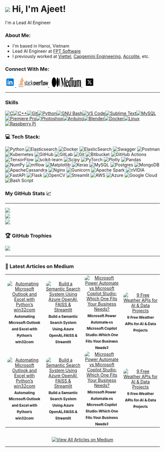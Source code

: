 ![](https://user-images.githubusercontent.com/18350557/176309783-0785949b-9127-417c-8b55-ab5a4333674e.gif) Hi, I'm Ajeet!
======================================================================================================================================

I'm a Lead AI Engineer


### About Me:

* I'm based in Hanoi, Vietnam
* Lead AI Engineer at [FPT Software](https://fptsoftware.com/)
* I previously worked at [Viettel](https://viettel.com.vn/en/), [Capgemini Engineering](https://www.capgemini.com/about-us/who-we-are/our-brands/capgemini-engineering/), [Accolite](https://www.bounteous.com/), etc.

### Connect With Me:

<p align="left">
   <a href="https://www.linkedin.com/in/ajeet214/" target="_blank" rel="noreferrer">
      <picture>
         <source media="(prefers-color-scheme: dark)" srcset="https://raw.githubusercontent.com/ajeet214/ajeet214/main/images/icons8-linkedin.svg" />
         <source media="(prefers-color-scheme: light)" srcset="https://raw.githubusercontent.com/ajeet214/ajeet214/main/images/icons8-linkedin.svg" />
         <img src="https://raw.githubusercontent.com/ajeet214/ajeet214/main/images/icons8-linkedin.svg" width="32" height="32" alt="LinkedIn" title="LinkedIn" /> 
      </picture>
   </a>&nbsp;
   <a href="https://stackoverflow.com/users/11179336/ajeet-verma" target="_blank" rel="noreferrer">
      <picture>
         <source media="(prefers-color-scheme: dark)" srcset="https://raw.githubusercontent.com/ajeet214/ajeet214/main/images/logo-stackoverflow.svg" />
         <source media="(prefers-color-scheme: light)" srcset="https://raw.githubusercontent.com/ajeet214/ajeet214/main/images/logo-stackoverflow.svg" />
         <img src="https://raw.githubusercontent.com/ajeet214/ajeet214/main/images/logo-stackoverflow.svg" width="96" height="32" alt="StackOverflow" title="StackOverflow" /> 
      </picture>
   </a>&nbsp;
   <a href="https://medium.com/@ajeet214" target="_blank" rel="noreferrer">
      <picture>
         <source media="(prefers-color-scheme: dark)" srcset="https://raw.githubusercontent.com/ajeet214/ajeet214/main/images/medium-seeklogo.svg" />
         <source media="(prefers-color-scheme: light)" srcset="https://raw.githubusercontent.com/ajeet214/ajeet214/main/images/medium-seeklogo.svg" />
         <img src="https://raw.githubusercontent.com/ajeet214/ajeet214/main/images/medium-seeklogo.svg" width="96" height="32" alt="Medium.com" title="Medium.com" /> 
      </picture>
   </a>&nbsp;
   <a href="https://x.com/ajeet214" target="_blank" rel="noreferrer">
      <picture>
         <source media="(prefers-color-scheme: dark)" srcset="https://raw.githubusercontent.com/ajeet214/ajeet214/main/images/icons8-x-32.svg" />
         <source media="(prefers-color-scheme: light)" srcset="https://raw.githubusercontent.com/ajeet214/ajeet214/main/images/icons8-x-32.svg" />
         <img src="https://raw.githubusercontent.com/ajeet214/ajeet214/main/images/icons8-x-32.svg" width="32" height="32" alt="x.com" title="x.com" /> 
      </picture>
   </a>
</p>

---

### Skills

<p align="left">
<a href="https://docs.microsoft.com/en-us/cpp/?view=msvc-170" target="_blank" rel="noreferrer"><img src="https://raw.githubusercontent.com/danielcranney/readme-generator/main/public/icons/skills/c-colored.svg" width="36" height="36" alt="C" title="C"/></a><a href="https://docs.microsoft.com/en-us/cpp/?view=msvc-170" target="_blank" rel="noreferrer"><img src="https://raw.githubusercontent.com/danielcranney/readme-generator/main/public/icons/skills/cplusplus-colored.svg" width="36" height="36" alt="C++" title="C++"/></a><a href="https://git-scm.com/" target="_blank" rel="noreferrer"><img src="https://raw.githubusercontent.com/danielcranney/readme-generator/main/public/icons/skills/git-colored.svg" width="36" height="36" alt="Git" title="Git"/></a><a href="https://www.python.org/" target="_blank" rel="noreferrer"><img src="https://raw.githubusercontent.com/danielcranney/readme-generator/main/public/icons/skills/python-colored.svg" width="36" height="36" alt="Python" title="Python"/></a><a href="https://www.gnu.org/software/bash/" target="_blank" rel="noreferrer"><img src="https://raw.githubusercontent.com/danielcranney/readme-generator/main/public/icons/skills/gnubash.svg" width="36" height="36" alt="GNU Bash" title="GNU Bash"/></a><a href="https://code.visualstudio.com/" target="_blank" rel="noreferrer"><img src="https://raw.githubusercontent.com/danielcranney/readme-generator/main/public/icons/skills/visualstudiocode-colored.svg" width="36" height="36" alt="VS Code" title="VS Code"/></a><a href="https://www.sublimetext.com/index2" target="_blank" rel="noreferrer"><img src="https://raw.githubusercontent.com/danielcranney/readme-generator/main/public/icons/skills/sublimetext-colored.svg" width="36" height="36" alt="Sublime Text" title="Sublime Text"/></a><a href="https://www.mysql.com/" target="_blank" rel="noreferrer"><img src="https://raw.githubusercontent.com/danielcranney/readme-generator/main/public/icons/skills/mysql-colored.svg" width="36" height="36" alt="MySQL" title="MySQL"/></a><a href="https://www.adobe.com/uk/products/premiere.html" target="_blank" rel="noreferrer"><img src="https://raw.githubusercontent.com/danielcranney/readme-generator/main/public/icons/skills/premierepro-colored.svg" width="36" height="36" alt="Premiere Pro" title="Premiere Pro"/></a><a href="https://www.adobe.com/uk/products/photoshop.html" target="_blank" rel="noreferrer"><img src="https://raw.githubusercontent.com/danielcranney/readme-generator/main/public/icons/skills/photoshop-colored.svg" width="36" height="36" alt="Photoshop" title="Photoshop"/></a><a href="https://store.arduino.cc/?gclid=Cj0KCQjw2eilBhCCARIsAG0Pf8uueBifykWcsSS4LPESeGQfxGVKJYnzV7bz471XfknQJy_1VINVWM8aAkLtEALw_wcB" target="_blank" rel="noreferrer"><img src="https://raw.githubusercontent.com/danielcranney/readme-generator/main/public/icons/skills/arduino-colored.svg" width="36" height="36" alt="Arduino" title="Arduino"/></a><a href="https://www.blender.org/" target="_blank" rel="noreferrer"><img src="https://raw.githubusercontent.com/danielcranney/readme-generator/main/public/icons/skills/blender-colored.svg" width="36" height="36" alt="Blender" title="Blender"/></a><a href="https://www.docker.com/" target="_blank" rel="noreferrer"><img src="https://raw.githubusercontent.com/danielcranney/readme-generator/main/public/icons/skills/docker-colored.svg" width="36" height="36" alt="Docker" title="Docker"/></a><a href="https://www.linux.org" target="_blank" rel="noreferrer"><img src="https://raw.githubusercontent.com/danielcranney/readme-generator/main/public/icons/skills/linux-colored.svg" width="36" height="36" alt="Linux" title="Linux"/></a><a href="https://www.raspberrypi.org/" target="_blank" rel="noreferrer"><img src="https://raw.githubusercontent.com/danielcranney/readme-generator/main/public/icons/skills/raspberrypi-colored.svg" width="36" height="36" alt="Raspberry Pi" title="Raspberry Pi"/></a>
</p>

### 💻 Tech Stack:
![Python](https://img.shields.io/badge/python-3670A0?style=for-the-badge&logo=python&logoColor=ffdd54) ![Elasticsearch](https://img.shields.io/badge/elasticsearch-%230377CC.svg?style=for-the-badge&logo=elasticsearch&logoColor=white) ![Docker](https://img.shields.io/badge/docker-%230db7ed.svg?style=for-the-badge&logo=docker&logoColor=white) ![ElasticSearch](https://img.shields.io/badge/-ElasticSearch-005571?style=for-the-badge&logo=elasticsearch) ![Swagger](https://img.shields.io/badge/-Swagger-%23Clojure?style=for-the-badge&logo=swagger&logoColor=white) ![Postman](https://img.shields.io/badge/Postman-FF6C37?style=for-the-badge&logo=postman&logoColor=white) ![Kubernetes](https://img.shields.io/badge/kubernetes-%23326ce5.svg?style=for-the-badge&logo=kubernetes&logoColor=white) ![GitHub](https://img.shields.io/badge/github-%23121011.svg?style=for-the-badge&logo=github&logoColor=white) ![GitLab](https://img.shields.io/badge/gitlab-%23181717.svg?style=for-the-badge&logo=gitlab&logoColor=white) ![Git](https://img.shields.io/badge/git-%23F05033.svg?style=for-the-badge&logo=git&logoColor=white) ![Bitbucket](https://img.shields.io/badge/bitbucket-%230047B3.svg?style=for-the-badge&logo=bitbucket&logoColor=white) ![GitHub Actions](https://img.shields.io/badge/github%20actions-%232671E5.svg?style=for-the-badge&logo=githubactions&logoColor=white) ![TensorFlow](https://img.shields.io/badge/TensorFlow-%23FF6F00.svg?style=for-the-badge&logo=TensorFlow&logoColor=white) ![scikit-learn](https://img.shields.io/badge/scikit--learn-%23F7931E.svg?style=for-the-badge&logo=scikit-learn&logoColor=white) ![Scipy](https://img.shields.io/badge/SciPy-%230C55A5.svg?style=for-the-badge&logo=scipy&logoColor=%white) ![PyTorch](https://img.shields.io/badge/PyTorch-%23EE4C2C.svg?style=for-the-badge&logo=PyTorch&logoColor=white) ![Plotly](https://img.shields.io/badge/Plotly-%233F4F75.svg?style=for-the-badge&logo=plotly&logoColor=white) ![Pandas](https://img.shields.io/badge/pandas-%23150458.svg?style=for-the-badge&logo=pandas&logoColor=white) ![NumPy](https://img.shields.io/badge/numpy-%23013243.svg?style=for-the-badge&logo=numpy&logoColor=white) ![mlflow](https://img.shields.io/badge/mlflow-%23d9ead3.svg?style=for-the-badge&logo=numpy&logoColor=blue) ![Matplotlib](https://img.shields.io/badge/Matplotlib-%23ffffff.svg?style=for-the-badge&logo=Matplotlib&logoColor=black) ![Keras](https://img.shields.io/badge/Keras-%23D00000.svg?style=for-the-badge&logo=Keras&logoColor=white) ![MySQL](https://img.shields.io/badge/mysql-4479A1.svg?style=for-the-badge&logo=mysql&logoColor=white) ![Postgres](https://img.shields.io/badge/postgres-%23316192.svg?style=for-the-badge&logo=postgresql&logoColor=white) ![MongoDB](https://img.shields.io/badge/MongoDB-%234ea94b.svg?style=for-the-badge&logo=mongodb&logoColor=white) ![ApacheCassandra](https://img.shields.io/badge/cassandra-%231287B1.svg?style=for-the-badge&logo=apache-cassandra&logoColor=white) ![Nginx](https://img.shields.io/badge/nginx-%23009639.svg?style=for-the-badge&logo=nginx&logoColor=white) ![Gunicorn](https://img.shields.io/badge/gunicorn-%298729.svg?style=for-the-badge&logo=gunicorn&logoColor=white) ![Apache Spark](https://img.shields.io/badge/Apache%20Spark-FDEE21?style=for-the-badge&logo=apachespark&logoColor=black) ![nVIDIA](https://img.shields.io/badge/cuda-000000.svg?style=for-the-badge&logo=nVIDIA&logoColor=green) ![FastAPI](https://img.shields.io/badge/FastAPI-005571?style=for-the-badge&logo=fastapi) ![Flask](https://img.shields.io/badge/flask-%23000.svg?style=for-the-badge&logo=flask&logoColor=white) ![OpenCV](https://img.shields.io/badge/opencv-%23white.svg?style=for-the-badge&logo=opencv&logoColor=white) ![Streamlit](https://img.shields.io/badge/Streamlit-%23FE4B4B.svg?style=for-the-badge&logo=streamlit&logoColor=white) ![AWS](https://img.shields.io/badge/AWS-%23FF9900.svg?style=for-the-badge&logo=amazon-aws&logoColor=white) ![Azure](https://img.shields.io/badge/azure-%230072C6.svg?style=for-the-badge&logo=microsoftazure&logoColor=white) ![Google Cloud](https://img.shields.io/badge/GoogleCloud-%234285F4.svg?style=for-the-badge&logo=google-cloud&logoColor=white) ![Bash Script](https://img.shields.io/badge/bash_script-%23121011.svg?style=for-the-badge&logo=gnu-bash&logoColor=white)

### My GitHub Stats 📈 
---------------------------
<picture>
  <source srcset="https://github-readme-stats.vercel.app/api?username=ajeet214&show_icons=true&theme=dark" media="(prefers-color-scheme: dark)"/>
  <source srcset="https://github-readme-stats.vercel.app/api?username=ajeet214&show_icons=true" media="(prefers-color-scheme: light), (prefers-color-scheme: no-preference)"/>
  <img src="https://github-readme-stats.vercel.app/api?username=ajeet214&show_icons=true" />
</picture>
<br>
<picture>
  <source srcset="https://github-readme-streak-stats.herokuapp.com/?user=ajeet214&show_icons=true&theme=dark" media="(prefers-color-scheme: dark)"/>
  <source srcset="https://github-readme-streak-stats.herokuapp.com/?user=ajeet214&show_icons=true" media="(prefers-color-scheme: light), (prefers-color-scheme: no-preference)"/>
  <img src="https://github-readme-streak-stats.herokuapp.com/?user=ajeet214&show_icons=true" />
</picture>
<br>
<picture>
  <source srcset="https://github-readme-stats.vercel.app/api/top-langs/?username=ajeet214&show_icons=true&theme=dark&langs_count=10" media="(prefers-color-scheme: dark)"/>
  <source srcset="https://github-readme-stats.vercel.app/api/top-langs/?username=ajeet214&show_icons=true&langs_count=10" media="(prefers-color-scheme: light), (prefers-color-scheme: no-preference)"/>
  <img src="https://github-readme-stats.vercel.app/api/top-langs/?username=ajeet214&show_icons=true&langs_count=10" />
</picture>

### 🏆 GitHub Trophies

![](https://github-profile-trophy.vercel.app/?username=ajeet214&theme=neon&no-frame=false&no-bg=true&margin-w=4)

---

### 📝 Latest Articles on Medium

<table>
  <tr>
    <td align="center" width="25%">
      <a href="https://medium.com/@ajeet214/automating-microsoft-outlook-and-excel-with-pythons-win32com-86d830d1fc4a" title="Automating Microsoft Outlook and Excel with Python’s win32com">
        <img src="https://cdn-images-1.medium.com/max/1024/1*hZQzFZKtBYByvvVU8TsVHA.png" alt="Automating Microsoft Outlook and Excel with Python’s win32com" width="300" style="border-radius:12px;">
        <br/>
        <sub><b>Automating Microsoft Outlook and Excel with Python’s win32com</b></sub>
      </a>
    </td>
    <td align="center" width="25%">
      <a href="https://medium.com/@ajeet214/automating-microsoft-outlook-and-excel-with-pythons-win32com-86d830d1fc4a" title="Build a Semantic Search System Using Azure OpenAI, FAISS & Streamlit">
        <img src="https://cdn-images-1.medium.com/max/1024/1*Ps-aa2w3UTooeALj69Yb2g.png" alt="Build a Semantic Search System Using Azure OpenAI, FAISS & Streamlit" width="300" style="border-radius:12px;">
        <br/>
        <sub><b>Build a Semantic Search System Using Azure OpenAI, FAISS & Streamlit</b></sub>
      </a>
    </td>
    <td align="center" width="25%">
      <a href="https://medium.com/@ajeet214/microsoft-power-automate-vs-microsoft-copilot-studio-which-one-fits-your-business-needs-a084931a4d2c" title="Microsoft Power Automate vs Microsoft Copilot Studio: Which One Fits Your Business Needs?">
        <img src="https://cdn-images-1.medium.com/max/713/1*VNh44OLQE28B4aebvuiNZA.png" alt="Microsoft Power Automate vs Microsoft Copilot Studio: Which One Fits Your Business Needs?" width="300" style="border-radius:12px;">
        <br/>
        <sub><b>Microsoft Power Automate vs Microsoft Copilot Studio: Which One Fits Your Business Needs?</b></sub>
      </a>
    </td>
    <td align="center" width="25%">
      <a href="https://medium.com/@ajeet214/9-free-weather-apis-for-ai-data-projects-6bfc66022e46" title="9 Free Weather APIs for AI & Data Projects">
        <img src="https://cdn-images-1.medium.com/max/746/1*jbccFOGoB6ForATcR-C7mQ.png" alt="9 Free Weather APIs for AI & Data Projects" width="300" style="border-radius:12px;">
        <br/>
        <sub><b>9 Free Weather APIs for AI & Data Projects</b></sub>
      </a>
    </td>
  </tr>
  <tr>
    <td align="center" width="25%">
      <a href="https://medium.com/@ajeet214/automating-microsoft-outlook-and-excel-with-pythons-win32com-86d830d1fc4a" title="Automating Microsoft Outlook and Excel with Python’s win32com">
        <img src="https://cdn-images-1.medium.com/max/1024/1*hZQzFZKtBYByvvVU8TsVHA.png" alt="Automating Microsoft Outlook and Excel with Python’s win32com" width="300" style="border-radius:12px;">
        <br/>
        <sub><b>Automating Microsoft Outlook and Excel with Python’s win32com</b></sub>
      </a>
    </td>
    <td align="center" width="25%">
      <a href="https://medium.com/@ajeet214/automating-microsoft-outlook-and-excel-with-pythons-win32com-86d830d1fc4a" title="Build a Semantic Search System Using Azure OpenAI, FAISS & Streamlit">
        <img src="https://cdn-images-1.medium.com/max/1024/1*Ps-aa2w3UTooeALj69Yb2g.png" alt="Build a Semantic Search System Using Azure OpenAI, FAISS & Streamlit" width="300" style="border-radius:12px;">
        <br/>
        <sub><b>Build a Semantic Search System Using Azure OpenAI, FAISS & Streamlit</b></sub>
      </a>
    </td>
    <td align="center" width="25%">
      <a href="https://medium.com/@ajeet214/microsoft-power-automate-vs-microsoft-copilot-studio-which-one-fits-your-business-needs-a084931a4d2c" title="Microsoft Power Automate vs Microsoft Copilot Studio: Which One Fits Your Business Needs?">
        <img src="https://cdn-images-1.medium.com/max/713/1*VNh44OLQE28B4aebvuiNZA.png" alt="Microsoft Power Automate vs Microsoft Copilot Studio: Which One Fits Your Business Needs?" width="300" style="border-radius:12px;">
        <br/>
        <sub><b>Microsoft Power Automate vs Microsoft Copilot Studio: Which One Fits Your Business Needs?</b></sub>
      </a>
    </td>
    <td align="center" width="25%">
      <a href="https://medium.com/@ajeet214/9-free-weather-apis-for-ai-data-projects-6bfc66022e46" title="9 Free Weather APIs for AI & Data Projects">
        <img src="https://cdn-images-1.medium.com/max/746/1*jbccFOGoB6ForATcR-C7mQ.png" alt="9 Free Weather APIs for AI & Data Projects" width="300" style="border-radius:12px;">
        <br/>
        <sub><b>9 Free Weather APIs for AI & Data Projects</b></sub>
      </a>
    </td>
  </tr>
</table>

<div align="center">
  <br/>
  <a href="https://medium.com/@ajeet214" target="_blank">
    <img src="https://img.shields.io/badge/View%20All%20Articles-000000?style=for-the-badge&logo=medium&logoColor=white&labelColor=141f1d&color=adf0f0" alt="View All Articles on Medium">
  </a>
</div>

---
